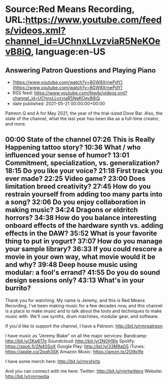 # Source:Red Means Recording, URL:https://www.youtube.com/feeds/videos.xml?channel_id=UChnxLLvzviaR5NeKOevB8iQ, language:en-US

## Answering Patron Questions and Playing Piano
 - [https://www.youtube.com/watch?v=8GW8XrnePdY](https://www.youtube.com/watch?v=8GW8XrnePdY)
 - RSS feed: https://www.youtube.com/feeds/videos.xml?channel_id=UChnxLLvzviaR5NeKOevB8iQ
 - date published: 2021-05-21 00:00:00+00:00

Patreon Q and A for May 2021, the year of the trial-sized Dove Bar. Also, the state of the channel, what the last year has been like as a full-time creator, and more.

00:00 State of the channel
07:26 This is Really Happening tattoo story?
10:36 What / who influenced your sense of humor?
13:01 Commitment, specialization, vs. generalization?
18:15 Do you like your voice? 
21:18 First track you ever made?
22:25 Video game?
23:00 Does limitation breed creativity?
27:45 How do you restrain yourself from adding too many parts into a song?
32:06 Do you enjoy collaboration in making music? 
34:24 Dragons or eldritch horrors?
34:38 How do you balance interesting onboard effects of the hardware synth vs. adding effects in the DAW?
35:52 What is your favorite thing to put in yogurt?
37:07 How do you manage your sample library?
36:33 If you could rescore a movie in your own way, what movie would it be and why? 
39:48 Deep house music using modular: a fool's errand?
41:55 Do you do sound design sessions only?
43:13 What's in your burrito?
------------------------------------
Thank you for watching. My name is Jeremy, and this is Red Means Recording. I've been making music for a few decades now, and this channel is a place to make music and to talk about the tools and techniques to make music with. We'll use synths, drum machines, modular gear, and software. 

If you'd like to support the channel, I have a Patreon:  http://bit.ly/rmrpatreon

I have music as "Jeremy Blake" on all the major services: 
Bandcamp: http://bit.ly/2Kq617o
Soundcloud: http://bit.ly/2NOH9Is
Spotify: https://spoti.fi/2N40SoX
Google Play: http://bit.ly/33M9aG5
iTunes: https://apple.co/2pqh3SK
Amazon Music: https://amzn.to/2O9q1fe

I have some merch here: http://bit.ly/rmrshirts

And you can connect with me here: 
Twitter: http://bit.ly/rmrtwitters
Website: http://bit.ly/rmrmedia

